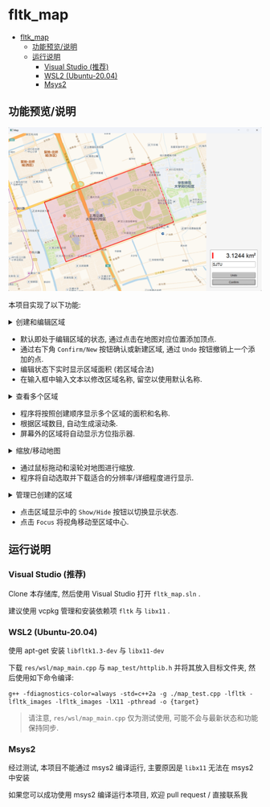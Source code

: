 # fltk_map

- [fltk\_map](#fltk_map)
  - [功能预览/说明](#功能预览说明)
  - [运行说明](#运行说明)
    - [Visual Studio (推荐)](#visual-studio-推荐)
    - [WSL2 (Ubuntu-20.04)](#wsl2-ubuntu-2004)
    - [Msys2](#msys2)


## 功能预览/说明

![默认界面](res/img/default_view.png)

本项目实现了以下功能:

<details> <summary> 创建和编辑区域 </summary>

![创建区域](res/img/adding_points.png)

</details>

- 默认即处于编辑区域的状态, 通过点击在地图对应位置添加顶点.
- 通过右下角 `Confirm/New` 按钮确认或新建区域, 通过 `Undo` 按钮撤销上一个添加的点.
- 编辑状态下实时显示区域面积 (若区域合法)
- 在输入框中输入文本以修改区域名称, 留空以使用默认名称.

<details> <summary> 查看多个区域 </summary>

![多个区域](res/img/multiple_areas.png)

![更多区域](res/img/more_areas.png)

</details>

- 程序将按照创建顺序显示多个区域的面积和名称. 
- 根据区域数目, 自动生成滚动条.
- 屏幕外的区域将自动显示方位指示器.

<details> <summary> 缩放/移动地图 </summary>

![缩放和移动](res/img/zoom.png)

</details>

- 通过鼠标拖动和滚轮对地图进行缩放.
- 程序将自动选取并下载适合的分辨率/详细程度进行显示.

<details> <summary> 管理已创建的区域 </summary>

![隐藏区域](res/img/hide_areas.png)

![中置区域](res/img/focus.png)

</details>

- 点击区域显示中的 `Show/Hide` 按钮以切换显示状态.
- 点击 `Focus` 将视角移动至区域中心.



## 运行说明

### Visual Studio (推荐)

Clone 本存储库, 然后使用 Visual Studio 打开 `fltk_map.sln` .

建议使用 vcpkg 管理和安装依赖项 `fltk` 与 `libx11` .

### WSL2 (Ubuntu-20.04)

使用 apt-get 安装 `libfltk1.3-dev` 与 `libx11-dev`

下载 `res/wsl/map_main.cpp` 与 `map_test/httplib.h` 并将其放入目标文件夹, 然后使用如下命令编译:

```
g++ -fdiagnostics-color=always -std=c++2a -g ./map_test.cpp -lfltk -lfltk_images -lfltk_images -lX11 -pthread -o {target}
```

> 请注意, `res/wsl/map_main.cpp` 仅为测试使用, 可能不会与最新状态和功能保持同步.

### Msys2

经过测试, 本项目不能通过 msys2 编译运行, 主要原因是 `libx11` 无法在 msys2 中安装

如果您可以成功使用 msys2 编译运行本项目, 欢迎 pull request / 直接联系我